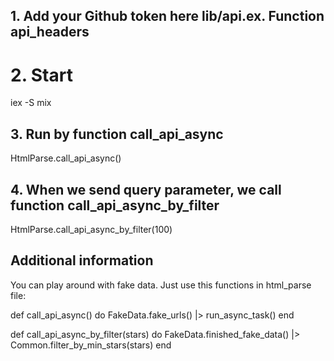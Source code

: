 ## 1. Add your Github token here lib/api.ex. Function api_headers

# 2. Start

iex -S mix

## 3. Run by function call_api_async

HtmlParse.call_api_async()

## 4. When we send query parameter, we call function call_api_async_by_filter

HtmlParse.call_api_async_by_filter(100)

## Additional information

You can play around with fake data. Just use this functions in html_parse file:

def call_api_async() do
FakeData.fake_urls()
|> run_async_task()
end

def call_api_async_by_filter(stars) do
FakeData.finished_fake_data()
|> Common.filter_by_min_stars(stars)
end
